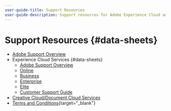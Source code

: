 ```yaml
---
user-guide-title: Support Resources
user-guide-description: Support resources for Adobe Experience Cloud and Adobe Experience Platform.
---
```


# Support Resources {#data-sheets}

+ [Adobe Support Overview](overview.md)
+ Experience Cloud Services {#data-sheets}
  + [Adobe Support Overview](dx-overview.md)
  + [Online](online.md)
  + [Business](business.md)
  + [Enterprise](enterprise.md)
  + [Elite](elite.md)
  + [Customer Support Guide](support-guide.md)
+ [Creative Cloud/Document Cloud Services](dme-overview.md)
+ [Terms and Conditions](https://helpx.adobe.com/support/programs/support-policies-terms-conditions.html){target="_blank"}

<!--

Articles must be added to this TOC file in order to render.

Use this list format to specify links to articles and section headings that expand and collapse in the left rail of the user guide.

An article link CANNOT be used as a section heading.
-->
